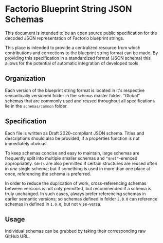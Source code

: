 # Factorio Blueprint String JSON Schemas

This document is intended to be an open source public specification for the decoded JSON representation of Factorio blueprint strings. 

This place is intended to provide a centralized resource from which contributions and corrections to the blueprint string format can be made. By providing this specification in a standardized format (JSON schema) this allows for the potential of automatic integration of developed tools

## Organization

Each version of the blueprint string format is located in it's respective semantically versioned folder in the `schemas` master folder. "Global" schemas that are commonly used and reused throughout all specifications lie in the `schemas/common` folder.

## Specification

Each file is written as Draft 2020-compliant JSON schema. Titles and descriptions should also be provided, if a properties function is not immediately obvious.

To keep schemas concise and easy to maintain, large schemas are frequently split into multiple smaller schemas and `"$ref"`-erenced appropriately. `$defs` are also permitted if certain structures are reused often in *one* single schema; but if something is used in more than one place at once, referencing the schema is preferred.

In order to reduce the duplication of work, cross-referencing schemas between versions is not only permitted, but recommended if a schema is truly unchanged. In such cases, always prefer referencing schemas in earlier semantic versions; so schemas defined in folder `2.0.0` can reference schemas in defined in `1.0.0`, but not vise-versa.

## Usage

Individual schemas can be grabbed by taking their corresponding raw GitHub URL.